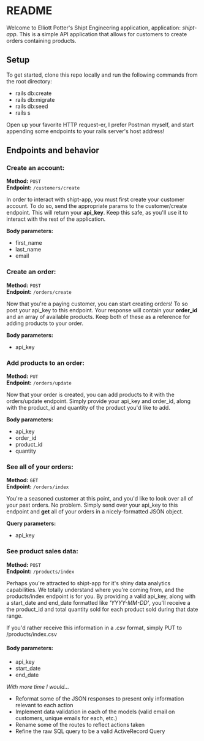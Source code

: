 # README

Welcome to Elliott Potter's Shipt Engineering application, application: *shipt-app*. This is a simple API application that allows for customers to create orders containing products.

## Setup
To get started, clone this repo locally and run the following commands from the root directory:
* rails db:create
* rails db:migrate
* rails db:seed
* rails s

Open up your favorite HTTP request-er, I prefer Postman myself, and start appending some endpoints to your rails server's host address!

## Endpoints and behavior
### Create an account:
**Method:** `POST`  
**Endpoint:** `/customers/create`

In order to interact with shipt-app, you must first create your customer account. To do so, send the appropriate params to the customer/create endpoint. This will return your **api_key**. Keep this safe, as you'll use it to interact with the rest of the application.

**Body parameters:**
* first_name
* last_name
* email


### Create an order:
**Method:** `POST`  
**Endpoint:** `/orders/create`

Now that you're a paying customer, you can start creating orders! To so post your api_key to this endpoint. Your response will contain your **order_id** and an array of available products. Keep both of these as a reference for adding products to your order.

**Body parameters:**
* api_key


### Add products to an order:
**Method:** `PUT`  
**Endpoint:** `/orders/update`

Now that your order is created, you can add products to it with the orders/update endpoint. Simply provide your api_key and order_id, along with the product_id and quantity of the product you'd like to add.

**Body parameters:**
* api_key
* order_id
* product_id
* quantity


### See all of your orders:
**Method:** `GET`  
**Endpoint:** `/orders/index`

You're a seasoned customer at this point, and you'd like to look over all of your past orders. No problem. Simply send over your api_key to this endpoint and **get** all of your orders in a nicely-formatted JSON object.

**Query parameters:**
* api_key


### See product sales data:
**Method:** `POST`  
**Endpoint:** `/products/index`

Perhaps you're attracted to shipt-app for it's shiny data analytics capabilities. We totally understand where you're coming from, and the products/index endpoint is for you. By providing a valid api_key, along with a start_date and end_date formatted like *'YYYY-MM-DD'*, you'll receive a the product_id and total quantity sold for each product sold during that date range.

If you'd rather receive this information in a .csv format, simply PUT to /products/index.csv

#### Body parameters:
* api_key
* start_date
* end_date


*With more time I would...*
- Reformat some of the JSON responses to present only information relevant to each action
- Implement data validation in each of the models (valid email on customers, unique emails for each, etc.)
- Rename some of the routes to reflect actions taken
- Refine the raw SQL query to be a valid ActiveRecord Query
